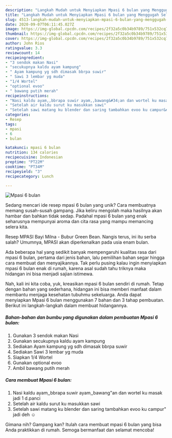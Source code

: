 ```yaml
---
description: "Langkah Mudah untuk Menyiapkan Mpasi 6 bulan yang Menggugah Selera"
title: "Langkah Mudah untuk Menyiapkan Mpasi 6 bulan yang Menggugah Selera"
slug: 4513-langkah-mudah-untuk-menyiapkan-mpasi-6-bulan-yang-menggugah-selera
date: 2020-09-07T06:11:45.027Z
image: https://img-global.cpcdn.com/recipes/2f32a5c0b34b9789/751x532cq70/mpasi-6-bulan-foto-resep-utama.jpg
thumbnail: https://img-global.cpcdn.com/recipes/2f32a5c0b34b9789/751x532cq70/mpasi-6-bulan-foto-resep-utama.jpg
cover: https://img-global.cpcdn.com/recipes/2f32a5c0b34b9789/751x532cq70/mpasi-6-bulan-foto-resep-utama.jpg
author: John Rios
ratingvalue: 3.3
reviewcount: 14
recipeingredient:
- "3 sendok makan Nasi"
- "secukupnya kaldu ayam kampung"
- " Ayam kampung yg sdh dimasak bbrpa suwir"
- " Sawi 3 lembar yg muda"
- "1/4 Wortel"
- "optional evoo"
- " bawang putih merah"
recipeinstructions:
- "Nasi kaldu ayam,,bbrapa suwir ayam,,bawang&#34;an dan wortel ku masak jadi 1 d.panci"
- "Setelah air kaldu surut ku masukkan sawi"
- "Setelah sawi matang ku blender dan saring tambahkan evoo ku campur&#34; jadi deh ☺"
categories:
- Resep
tags:
- mpasi
- 6
- bulan

katakunci: mpasi 6 bulan 
nutrition: 134 calories
recipecuisine: Indonesian
preptime: "PT22M"
cooktime: "PT34M"
recipeyield: "3"
recipecategory: Lunch

---
```



![Mpasi 6 bulan](https://img-global.cpcdn.com/recipes/2f32a5c0b34b9789/751x532cq70/mpasi-6-bulan-foto-resep-utama.jpg)

Sedang mencari ide resep mpasi 6 bulan yang unik? Cara membuatnya memang susah-susah gampang. Jika keliru mengolah maka hasilnya akan hambar dan bahkan tidak sedap. Padahal mpasi 6 bulan yang enak seharusnya mempunyai aroma dan cita rasa yang mampu memancing selera kita.

Resep MPASI Bayi Milna - Bubur Green Bean. Nangis terus, ini itu serba salah? Umumnya, MPASI akan diperkenalkan pada usia enam bulan.

Ada beberapa hal yang sedikit banyak mempengaruhi kualitas rasa dari mpasi 6 bulan, pertama dari jenis bahan, lalu pemilihan bahan segar hingga cara membuat dan menyajikannya. Tak perlu pusing kalau ingin menyiapkan mpasi 6 bulan enak di rumah, karena asal sudah tahu triknya maka hidangan ini bisa menjadi sajian istimewa.


Nah, kali ini kita coba, yuk, kreasikan mpasi 6 bulan sendiri di rumah. Tetap dengan bahan yang sederhana, hidangan ini bisa memberi manfaat dalam membantu menjaga kesehatan tubuhmu sekeluarga. Anda dapat menyiapkan Mpasi 6 bulan menggunakan 7 bahan dan 3 tahap pembuatan. Berikut ini langkah-langkah dalam membuat hidangannya.

<!--inarticleads1-->

##### Bahan-bahan dan bumbu yang digunakan dalam pembuatan Mpasi 6 bulan:

1. Gunakan 3 sendok makan Nasi
1. Gunakan secukupnya kaldu ayam kampung
1. Sediakan  Ayam kampung yg sdh dimasak bbrpa suwir
1. Sediakan  Sawi 3 lembar yg muda
1. Siapkan 1/4 Wortel
1. Gunakan optional evoo
1. Ambil  bawang putih merah




<!--inarticleads2-->

##### Cara membuat Mpasi 6 bulan:

1. Nasi kaldu ayam,,bbrapa suwir ayam,,bawang&#34;an dan wortel ku masak jadi 1 d.panci
1. Setelah air kaldu surut ku masukkan sawi
1. Setelah sawi matang ku blender dan saring tambahkan evoo ku campur&#34; jadi deh ☺




Gimana nih? Gampang kan? Itulah cara membuat mpasi 6 bulan yang bisa Anda praktikkan di rumah. Semoga bermanfaat dan selamat mencoba!
